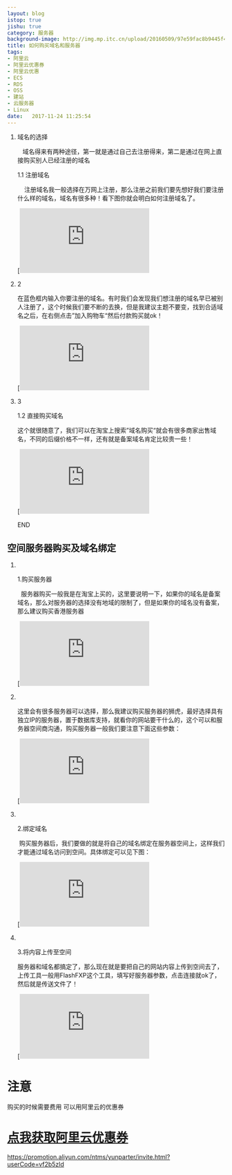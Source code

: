 ```yaml
---
layout: blog
istop: true
jishu: true
category: 服务器
background-image: http://img.mp.itc.cn/upload/20160509/97e59fac8b9445f4a16306d2bbe4cba9_th.jpg
title: 如何购买域名和服务器
tags:
- 阿里云
- 阿里云优惠券
- 阿里云优惠
- ECS
- RDS
- OSS
- 建站
- 云服务器
- Linux
date:   2017-11-24 11:25:54
---
```


1. 域名的选择

      域名得来有两种途径，第一就是通过自己去注册得来，第二是通过在网上直接购买别人已经注册的域名

   1.1 注册域名

       注册域名我一般选择在万网上注册，那么注册之前我们要先想好我们要注册什么样的域名，域名有很多种！看下图你就会明白如何注册域名了。

   [![如何购买域名和服务\](https://imgsa.baidu.com/exp/w=500/sign=21333eb4cdfcc3ceb4c0c933a244d6b7/83025aafa40f4bfb9dce2cc2064f78f0f736180d.jpg)](http://jingyan.baidu.com/album/0320e2c1cbe0081b87507b0b.html?picindex=1)

2. 2

   在蓝色框内输入你要注册的域名。有时我们会发现我们想注册的域名早已被别人注册了，这个时候我们要不断的去换，但是我建议主题不要变，找到合适域名之后，在右侧点击”加入购物车“然后付款购买就ok！

   [![如何购买域名和服务\](https://imgsa.baidu.com/exp/w=500/sign=9f0c9796ec24b899de3c79385e071d59/d6ca7bcb0a46f21f093de3c5f3246b600c33ae1f.jpg)](http://jingyan.baidu.com/album/0320e2c1cbe0081b87507b0b.html?picindex=2)

3. 3

   1.2 直接购买域名

   这个就很随意了，我们可以在淘宝上搜索”域名购买“就会有很多商家出售域名，不同的后缀价格不一样，还有就是备案域名肯定比较贵一些！

   [![如何购买域名和服务\](https://imgsa.baidu.com/exp/w=500/sign=74998085d854564ee565e43983df9cde/b812c8fcc3cec3fdc1ce1be3d388d43f869427b7.jpg)](http://jingyan.baidu.com/album/0320e2c1cbe0081b87507b0b.html?picindex=3)

   END

## 空间服务器购买及域名绑定

1. ​

   1.购买服务器

     服务器购买一般我是在淘宝上买的，这里要说明一下，如果你的域名是备案域名，那么对服务器的选择没有地域的限制了，但是如果你的域名没有备案，那么建议购买香港服务器

   [![如何购买域名和服务\](https://imgsa.baidu.com/exp/w=500/sign=3d89ebff202dd42a5f0901ab333a5b2f/2fdda3cc7cd98d10eb4ab2a7243fb80e7aec908e.jpg)](http://jingyan.baidu.com/album/0320e2c1cbe0081b87507b0b.html?picindex=4)

2. ​

   这里会有很多服务器可以选择，那么我建议购买服务器的狮虎，最好选择具有独立IP的服务器，置于数据库支持，就看你的网站要干什么的，这个可以和服务器空间商沟通，购买服务器一般我们要注意下面这些参数：

   [![如何购买域名和服务\](https://imgsa.baidu.com/exp/w=500/sign=d880bce8201f95caa6f592b6f9167fc5/d1160924ab18972b9b8db95ce3cd7b899f510af4.jpg)](http://jingyan.baidu.com/album/0320e2c1cbe0081b87507b0b.html?picindex=5)

3. ​

   2.绑定域名

    购买服务器后，我们要做的就是将自己的域名绑定在服务器空间上，这样我们才能通过域名访问到空间。具体绑定可以见下图：

   [![如何购买域名和服务\](https://imgsa.baidu.com/exp/w=500/sign=2b36e9afcc3d70cf4cfaaa0dc8ddd1ba/7a899e510fb30f2416af5795cd95d143ad4b036a.jpg)](http://jingyan.baidu.com/album/0320e2c1cbe0081b87507b0b.html?picindex=6)

4. ​

   3.将内容上传至空间

   服务器和域名都搞定了，那么现在就是要把自己的网站内容上传到空间去了，上传工具一般用FlashFXP这个工具，填写好服务器参数，点击连接就ok了，然后就是传送文件了！

   [![如何购买域名和服务\](https://imgsa.baidu.com/exp/w=500/sign=f402bc5c878ba61edfeec82f713597cc/ac6eddc451da81cb7cec395b5766d01609243119.jpg)](http://jingyan.baidu.com/album/0320e2c1cbe0081b87507b0b.html?picindex=7)

# 注意
购买的时候需要费用
可以用阿里云的优惠券
# **[点我获取阿里云优惠券](https://promotion.aliyun.com/ntms/yunparter/invite.html?userCode=vf2b5zld)**
https://promotion.aliyun.com/ntms/yunparter/invite.html?userCode=vf2b5zld